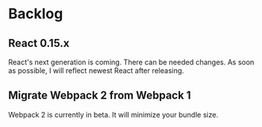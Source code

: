 # Backlog

## React 0.15.x
React's next generation is coming.
There can be needed changes.
As soon as possible, I will reflect newest React after releasing.

## Migrate Webpack 2 from Webpack 1
Webpack 2 is currently in beta. It will minimize your bundle size.
